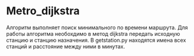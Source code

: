 # Metro_dijkstra

Алгоритм выполняет поиск минимального по времени маршрута. Для работы алгоритма необохдимо в метод dijkstra передать исходную станцию и станцию назначения.
В getstation.py находятся имена всех станций и расстояние между ними в минутах.
